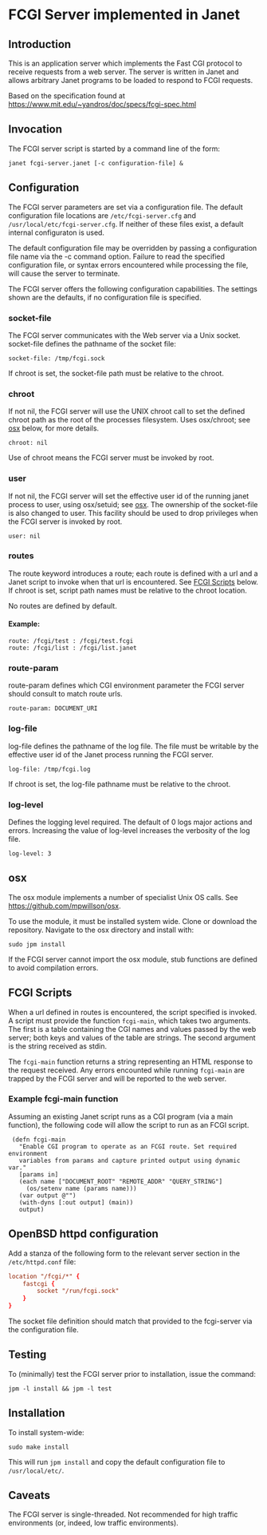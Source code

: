# FCGI Server implemented in Janet

## Introduction

This is an application server which implements the Fast CGI protocol to
receive requests from a web server. The server is written in Janet and
allows arbitrary Janet programs to be loaded to respond to FCGI
requests.

Based on the specification found at
<https://www.mit.edu/~yandros/doc/specs/fcgi-spec.html>

## Invocation

The FCGI server script is started by a command line of the form:

`
janet fcgi-server.janet [-c configuration-file] &
`

## Configuration

The FCGI server parameters are set via a configuration file. The
default configuration file locations are `/etc/fcgi-server.cfg` and
`/usr/local/etc/fcgi-server.cfg`. If neither of these files exist, a
default internal configuraton is used.

The default configuration file may be overridden by passing a
configuration file name via the -c command option. Failure to read the
specified configuration file, or syntax errors encountered while
processing the file, will cause the server to terminate.

The FCGI server offers the following configuration capabilities. The
settings shown are the defaults, if no configuration file is
specified.

### socket-file

The FCGI server communicates with the Web server via a Unix
socket. socket-file defines the pathname of the socket file:

`
socket-file: /tmp/fcgi.sock
`

If chroot is set, the socket-file path must be relative to the chroot.

### chroot

If not nil, the FCGI server will use the UNIX chroot call to set the
defined chroot path as the root of the processes filesystem. Uses
osx/chroot; see [osx](#osx) below, for more details.

`
chroot: nil
`

Use of chroot means the FCGI server must be invoked by root.

### user

If not nil, the FCGI server will set the effective user id of the
running janet process to user, using osx/setuid; see [osx](#osx).  The
ownership of the socket-file is also changed to user. This facility
should be used to drop privileges when the FCGI server is invoked by
root.

`
user: nil
`

### routes

The route keyword introduces a route; each route is defined with a url
and a Janet script to invoke when that url is encountered. See [FCGI
Scripts](#fcgi-scripts) below. If chroot is set, script path names
must be relative to the chroot location.

No routes are defined by default.

#### Example:
```
route: /fcgi/test : /fcgi/test.fcgi
route: /fcgi/list : /fcgi/list.janet
```

### route-param

route-param defines which CGI environment parameter the FCGI server
should consult to match route urls.

`
route-param: DOCUMENT_URI
`

### log-file

log-file defines the pathname of the log file. The file must be writable by the
effective user id of the Janet process running the FCGI server.

`
log-file: /tmp/fcgi.log
`

If chroot is set, the log-file pathname must be relative to the chroot.

### log-level

Defines the logging level required. The default of 0 logs major
actions and errors.  Increasing the value of log-level increases the
verbosity of the log file.

`
log-level: 3
`

## osx

The osx module implements a number of specialist Unix OS calls. See
<https://github.com/mpwillson/osx>.

To use the module, it must be installed system wide. Clone or download
the repository. Navigate to the osx directory and install with:

`
sudo jpm install
`

If the FCGI server cannot import the osx module, stub functions are
defined to avoid compilation errors.

## FCGI Scripts

When a url defined in routes is encountered, the script specified is
invoked. A script must provide the function `fcgi-main`, which
takes two arguments. The first is a table containing the CGI names and
values passed by the web server; both keys and values of the table are
strings. The second argument is the string received as stdin.

The `fcgi-main` function returns a string representing an HTML
response to the request received.  Any errors encounted while running
`fcgi-main` are trapped by the FCGI server and will be reported to
the web server.

### Example fcgi-main function

Assuming an existing Janet script runs as a CGI program (via a main
function), the following code will allow the script to run as an FCGI
script.

``` janet
 (defn fcgi-main
   "Enable CGI program to operate as an FCGI route. Set required environment
   variables from params and capture printed output using dynamic var."
   [params in]
   (each name ["DOCUMENT_ROOT" "REMOTE_ADDR" "QUERY_STRING"]
     (os/setenv name (params name)))
   (var output @"")
   (with-dyns [:out output] (main))
   output)
```

## OpenBSD httpd configuration

Add a stanza of the following form to the relevant server section in
the `/etc/httpd.conf` file:

``` conf
location "/fcgi/*" {
    fastcgi {
        socket "/run/fcgi.sock"
    }
}
```

The socket file definition should match that provided to the
fcgi-server via the configuration file.

## Testing

To (minimally) test the FCGI server prior to installation, issue the command:

`
jpm -l install && jpm -l test
`

## Installation

To install system-wide:

`sudo make install
`

This will run `jpm install` and copy the default configuration file to
`/usr/local/etc/`.

## Caveats

The FCGI server is single-threaded.  Not recommended for high traffic
environments (or, indeed, low traffic environments).
